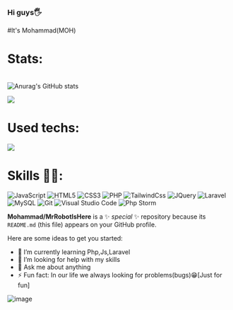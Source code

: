 

### Hi guys🖐️
#It's Mohammad(MOH)





# Stats:
<br>![Anurag's GitHub stats](https://github-readme-stats.vercel.app/api?username=MrRobotIsHere&show_icons=true&white=radical)</br>


![](https://github-readme-streak-stats.herokuapp.com/?user=MrRobotIsHere&theme=black_border=true)<br/>

# Used techs:
![](https://github-readme-stats.vercel.app/api/top-langs/?username=MrRobotIsHere&theme=yellow_border=true&include_all_commits=false&count_private=true&layout=compact)<br/>


# Skills 👨‍💻:
![JavaScript](https://img.shields.io/badge/JavaScript-F7DF1E?style=for-the-badge&logo=javascript&logoColor=black)
![HTML5](https://img.shields.io/badge/HTML5-E34F26?style=for-the-badge&logo=html5&logoColor=white)
![CSS3](https://img.shields.io/badge/CSS3-1572B6?style=for-the-badge&logo=css3&logoColor=white)
![PHP](https://img.shields.io/badge/PHP-777BB4?style=for-the-badge&logo=php&logoColor=white)
![TailwindCss](https://img.shields.io/badge/Tailwind_CSS-38B2AC?style=for-the-badge&logo=tailwind-css&logoColor=white)
![JQuery](https://img.shields.io/badge/jQuery-0769AD?style=for-the-badge&logo=jquery&logoColor=white)
![Laravel](https://img.shields.io/badge/Laravel-FF2D20?style=for-the-badge&logo=laravel&logoColor=white)
![MySQL](https://img.shields.io/badge/MySQL-00000F?style=for-the-badge&logo=mysql&logoColor=white)
![Git](https://img.shields.io/badge/GIT-E44C30?style=for-the-badge&logo=git&logoColor=white)
![Visual Studio Code](https://img.shields.io/badge/Visual_Studio_Code-0078D4?style=for-the-badge&logo=visual%20studio%20code&logoColor=white)
![Php Storm](http://img.shields.io/badge/-PHPStorm-181717?style=for-the-badge&logo=phpstorm&logoColor=white)
</b>


**Mohammad/MrRobotIsHere** is a ✨ _special_ ✨ repository because its `README.md` (this file) appears on your GitHub profile.

Here are some ideas to get you started:
- 🌱 I’m currently learning Php,Js,Laravel
- 🤔 I’m looking for help with my skills
- 💬 Ask me about anything
- ⚡ Fun fact: In our life we always looking for problems(bugs)😁[Just for fun]






![image](./profile-3d-contrib/MrRobotIsHere-south-season-animate.svg)
